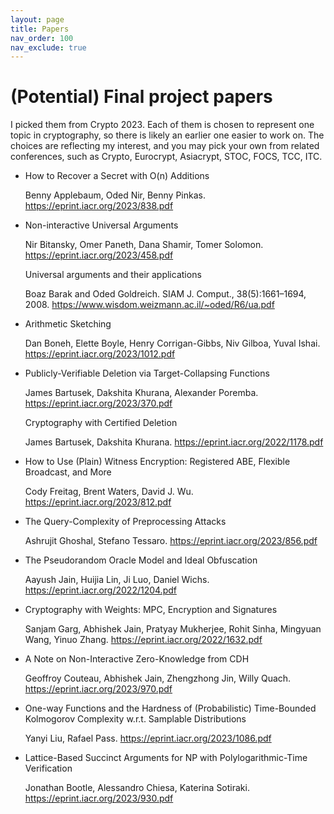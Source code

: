 ```yaml
---
layout: page
title: Papers
nav_order: 100
nav_exclude: true
---
```


(Potential) Final project papers
==============================

I picked them from Crypto 2023. 
Each of them is chosen to represent one topic in cryptography, 
so there is likely an earlier one easier to work on.
The choices are reflecting my interest, and you may pick your own from related conferences, such as 
Crypto, Eurocrypt, Asiacrypt, STOC, FOCS, TCC, ITC.

- How to Recover a Secret with O(n) Additions
  
  Benny Applebaum, Oded Nir, Benny Pinkas.
  https://eprint.iacr.org/2023/838.pdf

- Non-interactive Universal Arguments
  
  Nir Bitansky, Omer Paneth, Dana Shamir, Tomer Solomon.
  https://eprint.iacr.org/2023/458.pdf

  Universal arguments and their applications

  Boaz Barak and Oded Goldreich. SIAM J. Comput., 38(5):1661–1694, 2008.
  https://www.wisdom.weizmann.ac.il/~oded/R6/ua.pdf

- Arithmetic Sketching
  
  Dan Boneh, Elette Boyle, Henry Corrigan-Gibbs, Niv Gilboa, Yuval Ishai.
  https://eprint.iacr.org/2023/1012.pdf

- Publicly-Verifiable Deletion via Target-Collapsing Functions
  
  James Bartusek, Dakshita Khurana, Alexander Poremba.
  https://eprint.iacr.org/2023/370.pdf
  
  Cryptography with Certified Deletion
  
  James Bartusek, Dakshita Khurana.
  https://eprint.iacr.org/2022/1178.pdf

- How to Use (Plain) Witness Encryption: Registered ABE, Flexible Broadcast, and More
  
  Cody Freitag, Brent Waters, David J. Wu.
  https://eprint.iacr.org/2023/812.pdf

- The Query-Complexity of Preprocessing Attacks
  
  Ashrujit Ghoshal, Stefano Tessaro. 
  https://eprint.iacr.org/2023/856.pdf

- The Pseudorandom Oracle Model and Ideal Obfuscation
  
  Aayush Jain, Huijia Lin, Ji Luo, Daniel Wichs. 
  https://eprint.iacr.org/2022/1204.pdf

- Cryptography with Weights: MPC, Encryption and Signatures
  
  Sanjam Garg, Abhishek Jain, Pratyay Mukherjee, Rohit Sinha, Mingyuan Wang, Yinuo Zhang. 
  https://eprint.iacr.org/2022/1632.pdf

- A Note on Non-Interactive Zero-Knowledge from CDH
  
  Geoffroy Couteau, Abhishek Jain, Zhengzhong Jin, Willy Quach. 
  https://eprint.iacr.org/2023/970.pdf

- One-way Functions and the Hardness of (Probabilistic) Time-Bounded Kolmogorov Complexity w.r.t. Samplable Distributions
  
  Yanyi Liu, Rafael Pass. 
  https://eprint.iacr.org/2023/1086.pdf

- Lattice-Based Succinct Arguments for NP with Polylogarithmic-Time Verification
  
  Jonathan Bootle, Alessandro Chiesa, Katerina Sotiraki. 
  https://eprint.iacr.org/2023/930.pdf

